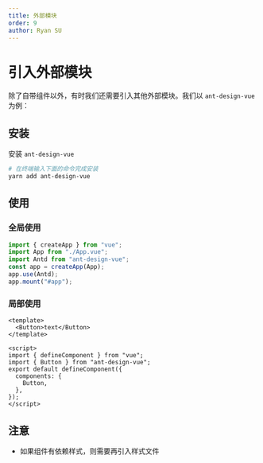```yaml
---
title: 外部模块
order: 9
author: Ryan SU
---
```


# 引入外部模块

除了自带组件以外，有时我们还需要引入其他外部模块。我们以 `ant-design-vue` 为例：

## 安装

安装 `ant-design-vue`

```bash
# 在终端输入下面的命令完成安装
yarn add ant-design-vue
```

## 使用

### 全局使用

```ts
import { createApp } from "vue";
import App from "./App.vue";
import Antd from "ant-design-vue";
const app = createApp(App);
app.use(Antd);
app.mount("#app");
```

### 局部使用

```vue
<template>
  <Button>text</Button>
</template>

<script>
import { defineComponent } from "vue";
import { Button } from "ant-design-vue";
export default defineComponent({
  components: {
    Button,
  },
});
</script>
```

## 注意

- 如果组件有依赖样式，则需要再引入样式文件
